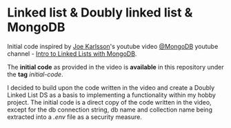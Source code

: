 # Linked list & Doubly linked list & MongoDB

Initial code inspired by [Joe Karlsson](https://twitter.com/JoeKarlsson1)'s youtube video [@MongoDB](https://www.youtube.com/channel/UCK_m2976Yvbx-TyDLw7n1WA) youtube channel - [Intro to Linked Lists with MongoDB](https://www.youtube.com/watch?v=JCMx5SkhNVE).

The **initial code** as provided in the video is **available** in this repository under the **tag** *initial-code*.

I decided to build upon the code written in the video and create a Doubly Linked List DS as a basis to implementing a functionality within my hobby project.
The initial code is a direct copy of the code written in the video, except for the db connection string, db name and collection name being extracted into a *.env* file as a security measure.